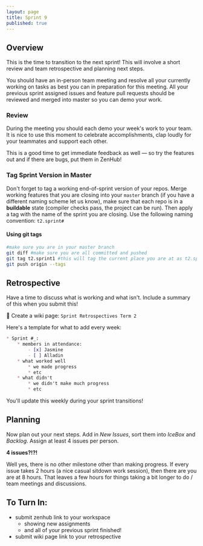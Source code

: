 ```yaml
---
layout: page
title: Sprint 9
published: true
---
```



## Overview 

This is the time to transition to the next sprint!  This will involve a short review and team retrospective and planning next steps. 

You should have an in-person team meeting and resolve all your currently working on tasks as best you can in preparation for this meeting.  All your previous sprint assigned issues and feature pull requests should be reviewed and merged into master so you can demo your work.

### Review

During the meeting you should each demo your week's work to your team. It is nice to use this moment to celebrate accomplishments, clap loudly for your teammates and support each other.

This is a good time to get immediate feedback as well — so try the features out and if there are bugs, put them in ZenHub!

### Tag Sprint Version in Master

Don't forget to tag a working end-of-sprint version of your repos. Merge working features that you are closing into your `master` branch (if you have a different naming scheme let us know),  make sure that each repo is in a **buildable** state (compiler checks pass, the project can be run).  Then apply a tag with the name of the sprint you are closing. Use the following naming convention: `t2.sprint#` 

#### Using git tags

```bash
#make sure you are in your master branch
git diff #make sure you are all committed and pushed
git tag t2.sprint1 #this will tag the current place you are at as t2.sprint1
git push origin --tags
```


## Retrospective 

Have a time to discuss what is working and what isn't.  Include a summary of this when you submit this!

🚀 Create a wiki page:  `Sprint Retrospectives Term 2` 

Here's a template for what to add every week:

```markdown
* Sprint #_: 
    * members in attendance:
        - [x] Jasmine
        - [ ] Alladin
    * what worked well
        * we made progress
        * etc
    * what didn't
        * we didn't make much progress
        * etc

```

You'll update this weekly during your sprint transitions! 


## Planning

Now plan out your next steps.  Add in *New Issues*, sort them into *IceBox* and *Backlog*.  Assign at least 4 issues per person.

**4 issues?!?!**

Well yes, there is no other milestone other than making progress. If every issue takes 2 hours (a nice casual sitdown work session), then there are you are at 8 hours. That leaves a few hours for things taking a bit longer to do / team meetings and discussions.


## To Turn In:
* submit zenhub link to your workspace
    * showing new assignments
    * and all of your previous sprint finished!
* submit wiki page link to your retrospective